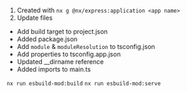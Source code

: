 1. Created with `nx g @nx/express:application <app name>`
2. Update files
- Add build target to project.json
- Added package.json
- Add `module` & `moduleResolution` to tsconfig.json
- Add properties to tsconfig.app.json
- Updated __dirname reference
- Added imports to main.ts


`nx run esbuild-mod:build`
`nx run esbuild-mod:serve`
